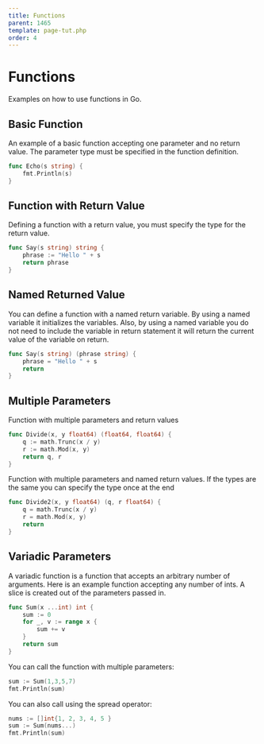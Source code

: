 ```yaml
---
title: Functions
parent: 1465
template: page-tut.php
order: 4
---
```


# Functions

Examples on how to use functions in Go.

## Basic Function

An example of a basic function accepting one parameter and no return value. The parameter type must be specified in the function definition.

```go
func Echo(s string) {
	fmt.Println(s)
}
```

## Function with Return Value

Defining a function with a return value, you must specify the type for the return value.

```go
func Say(s string) string {
	phrase := "Hello " + s
	return phrase
}
```

## Named Returned Value

You can define a function with a named return variable. By using a named variable it initializes the variables. Also, by using a named variable you do not need to include the variable in return statement it will return the current value of the variable on return.

```go
func Say(s string) (phrase string) {
	phrase = "Hello " + s
	return
}
```

## Multiple Parameters

Function with multiple parameters and return values

```go
func Divide(x, y float64) (float64, float64) {
	q := math.Trunc(x / y)
	r := math.Mod(x, y)
	return q, r
}
```

Function with multiple parameters and named return values. If the types are the same you can specify the type once at the end

```go
func Divide2(x, y float64) (q, r float64) {
	q = math.Trunc(x / y)
	r = math.Mod(x, y)
	return
}
```

## Variadic Parameters

A variadic function is a function that accepts an arbitrary number of arguments. Here is an example function accepting any number of ints. A slice is created out of the parameters passed in.

```go
func Sum(x ...int) int {
	sum := 0
	for _, v := range x {
		sum += v
	}
	return sum
}
```

You can call the function with multiple parameters:

```go
sum := Sum(1,3,5,7)
fmt.Println(sum)
```

You can also call using the spread operator:

```go
nums := []int{1, 2, 3, 4, 5 }
sum := Sum(nums...)
fmt.Println(sum)
```

